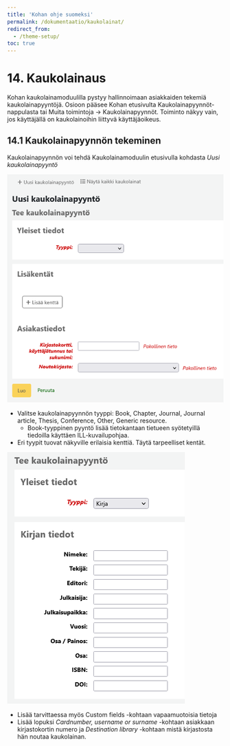 ```yaml
---
title: 'Kohan ohje suomeksi'
permalink: /dokumentaatio/kaukolainat/
redirect_from:
  - /theme-setup/
toc: true
---
```


# 14. Kaukolainaus

Kohan kaukolainamoduulilla pystyy hallinnoimaan asiakkaiden tekemiä kaukolainapyyntöjä. Osioon pääsee Kohan etusivulta Kaukolainapyynnöt-nappulasta tai Muita toimintoja -> Kaukolainapyynnöt. Toiminto näkyy vain, jos käyttäjällä on kaukolainoihin liittyvä käyttäjäoikeus.

## 14.1 Kaukolainapyynnön tekeminen

Kaukolainapyynnön voi tehdä Kaukolainamoduulin etusivulla kohdasta _Uusi kaukolainapyyntö_

![Kaukolainapyynnön lomake](/assets/files/docs/Kaukolainaus/kaukolainat1.PNG)

* Valitse kaukolainapyynnön tyyppi: Book, Chapter, Journal, Journal article, Thesis, Conference, Other, Generic resource.
  * Book-tyyppinen pyyntö lisää tietokantaan tietueen syötetyillä tiedoilla käyttäen ILL-kuvailupohjaa.
* Eri tyypit tuovat näkyville erilaisia kenttiä. Täytä tarpeelliset kentät.

![Kaukolainapyynnön lomake](/assets/files/docs/Kaukolainaus/kaukolainat2.PNG)

* Lisää tarvittaessa myös Custom fields -kohtaan vapaamuotoisia tietoja
* Lisää lopuksi _Cardnumber, username or surname_ -kohtaan asiakkaan kirjastokortin numero ja _Destination library_ -kohtaan mistä kirjastosta hän noutaa kaukolainan.
